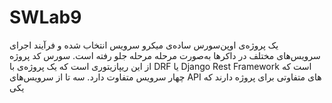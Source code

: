 # SWLab9

یک پروژه‌ی اوپن‌سورس ساده‌ی میکرو سرویس انتخاب شده و فرآیند اجرای سرویس‌های مختلف در داکرها به‌صورت مرحله مرحله جلو رفته است.
سورس کد پروژه از این ریپازیتوری است که یک پروژه‌ی با DRF یا Django Rest Framework است که چهار سرویس متفاوت دارد. سه تا از سرویس‌های API های متفاوتی برای پروژه دارند که یکی 
